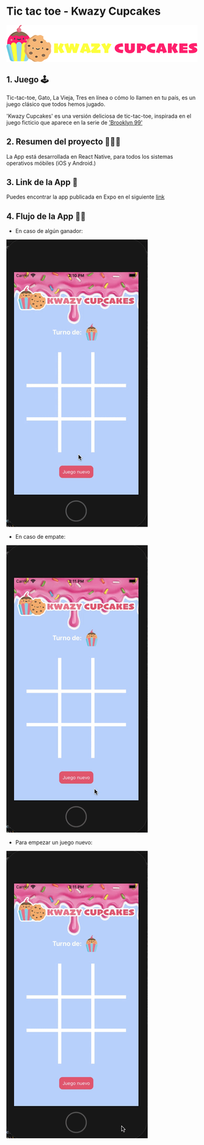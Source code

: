# Tic tac toe - Kwazy Cupcakes 
![logo](./assets/img/logo.png)

## 1. Juego 🕹️

Tic-tac-toe, Gato, La Vieja, Tres en línea o cómo lo llamen en tu país, es un juego clásico que todos hemos jugado. 

'Kwazy Cupcakes' es una versión deliciosa de tic-tac-toe, inspirada en el juego ficticio que aparece en la serie de ['Brooklyn 99'](https://brooklyn99.fandom.com/wiki/Kwazy_Kupcakes)



## 2. Resumen del proyecto 👷🏼‍♀️

La App está desarrollada en React Native, para todos los sistemas operativos móbiles (iOS y Android.)

## 3. Link de la App 📱

Puedes encontrar la app publicada en Expo en el siguiente [link](https://expo.io/@bdiniscia/scl012-tic-tac-toe)

## 4. Flujo de la App 🧁🍪

- En caso de algún ganador: 

![winner](./assets/img/win.gif)


- En caso de empate: 

![draw](./assets/img/draw.gif)


- Para empezar un juego nuevo: 

![new game](./assets/img/new-game.gif)

